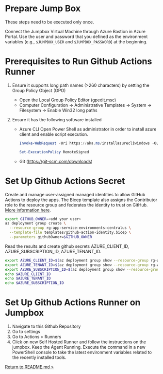 # Prepare Jump Box

These steps need to be executed only once.

Connect the Jumpbox Virtual Machine through Azure Bastion in Azure Portal. Use the user and password that you defined as the environment variables (e.g., `$JUMPBOX_USER` and `$JUMPBOX_PASSWORD`) at the beginning.

# Prerequisites to Run Github Actions Runner

1. Ensure it supports long path names (>260 characters) by setting the Group Policy Object (GPO)
   - Open the Local Group Policy Editor (gpedit.msc)
   - Computer Configuration -> Administrative Templates -> System -> Filesystem -> Enable Win32 long paths
2. Ensure it has the following software installed

   - Azure CLI
   Open Power Shell as administrator in order to install azure client and enable script execution.

      ```powershell
      Invoke-WebRequest -Uri https://aka.ms/installazurecliwindows -OutFile .\AzureCLI.msi; Start-Process msiexec.exe -Wait -ArgumentList '/I AzureCLI.msi /quiet'; rm .\AzureCLI.msi

      Set-ExecutionPolicy RemoteSigned
      ```

   - Git (https://git-scm.com/downloads)

# Set Up Github Actions Secret

Create and manage user-assigned managed identities to allow GitHub Actions to deploy the apps. The Bicep template also assigns the Contributor role to the resource group and federates the identity to trust on GitHub. [More information here](https://learn.microsoft.com/azure/developer/github/connect-from-azure-openid-connect).

```bash
export GITHUB_OWNER=<add your user>
az deployment group create \
  --resource-group rg-app-service-environments-centralus \
  --template-file templates/github-action-identity.bicep \
  --parameters githubOwner=$GITHUB_OWNER
```

Read the results and create github secrets AZURE_CLIENT_ID, AZURE_SUBSCRIPTION_ID, AZURE_TENANT_ID.
```bash
export AZURE_CLIENT_ID=$(az deployment group show --resource-group rg-app-service-environments-centralus --name github-action-identity --query "properties.outputs.azureClientId.value" --output tsv)
export AZURE_TENANT_ID=$(az deployment group show --resource-group rg-app-service-environments-centralus --name github-action-identity --query "properties.outputs.azureTenantId.value" --output tsv)
export AZURE_SUBSCRIPTION_ID=$(az deployment group show --resource-group rg-app-service-environments-centralus --name github-action-identity --query "properties.outputs.azureSubscriptionId.value" --output tsv)
echo $AZURE_CLIENT_ID
echo $AZURE_TENANT_ID
echo $AZURE_SUBSCRIPTION_ID
```

# Set Up Github Actions Runner on Jumpbox

1. Navigate to this Github Repository
2. Go to settings
3. Go to Actions > Runners
4. Click on new Self Hosted Runner and follow the instructions on the jumpbox. Keep the Agent Running. Execute the command in a new PowerShell console to take the latest environment variables related to the recently installed tools.

[Return to README.md >](./README.md#ship-publish-aspnet-core-web-api-and-function-applications)
